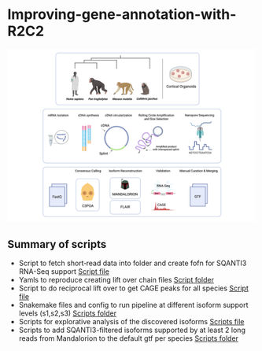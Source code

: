 # Improving-gene-annotation-with-R2C2

![Visual Summary of the Project](Isoforms.png)

## Summary of scripts
- Script to fetch short‐read data into folder and create fofn for SQANTI3 RNA-Seq support [Script file](Short_Reads/recreate_short_read_data_folder.sh)
- Yamls to reproduce creating lift over chain files [Script folder](CAGE/)
- Script to do reciprocal lift over to get CAGE peaks for all species [Script file](CAGE/LiftOver_CAGE.Rmd)
- Snakemake files and config to run pipeline at different isoform support levels (s1,s2,s3) [Scripts folder](Snakemake_to_reconstruct_isoforms/)
- Scripts for explorative analysis of the discovered isoforms [Scripts file](Scripts_for_analysis_of_isoforms/plot_overall_isoform_statistics.Rmd)
- Scripts to add SQANTI3-filtered isoforms supported by at least 2 long reads from Mandalorion to the default gtf per species [Scripts folder](Scripts_for_merging_gtfs_and_qc/)
